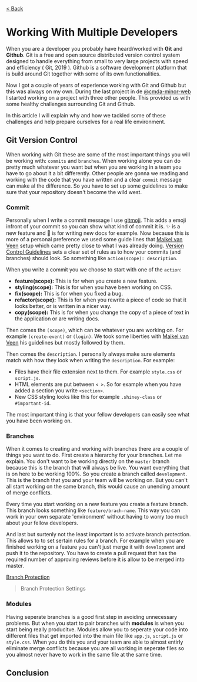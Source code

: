 [< Back](../README.md)

# Working With Multiple Developers
When you are a developer you probably have heard/worked with **Git** and **Github**. Git is a free and open source distributed version control system designed to handle everything from small to very large projects with speed and efficiency ( Git, 2019 ). Github is a software development platform that is build around Git together with some of its own functionalities. 

Now I got a couple of years of experience working with Git and Github but this was always on my own. During the last project in de [@cmda-minor-web](https://github.com/cmda-minor-web) I started working on a project with three other people. This provided us with some healthy challenges surrounding Git and Github. 

In this article I will explain why and how we tackled some of these challenges and help prepare ourselves for a real life environment.

## Git Version Control
When working with Git these are some of the most important things you will be working with: `commits` and `branches`. When working alone you can do pretty much whatever you want but when you are working in a team you have to go about it a bit differently. Other people are gonna we reading and working with the code that you have written and a clear `commit` message can make al the difference. So you have to set up some guidelines to make sure that your repository doesn't become the wild west.

### Commit
Personally when I write a commit message I use [gitmoji](https://gitmoji.carloscuesta.me/). This adds a emoji infront of your commit so you can show what kind of commit it is. ✨ is a new feature and 📝 is for writing new docs for example. Now because this is more of a personal preference we used some guide lines that [Maikel van Veen](https://github.com/Maikxx) setup which came pretty close to what I was already doing. [Version Control Guidelines](https://github.com/Maikxx/360-wallscope/blob/master/docs/guidelines/VERSION_CONTROL.md) sets a clear set of rules as to how your commits (and branches) should look. So something like `action(scope): description`.

When you write a commit you we choose to start with one of the `action`:

* **feature(scope):** This is for when you create a new feature.
* **styling(scope):** This is for when you have been working on CSS.
* **fix(scope):** This is for when you fixed a bug.
* **refactor(scope):** This is for when you rewrite a piece of code so that it looks better, or is written in a nicer way.
* **copy(scope):** This is for when you change the copy of a piece of text in the application or are writing docs.

Then comes the `(scope)`, which can be whatever you are working on. For example `(create-event)` or `(login)`. We took some liberties with [Maikel van Veen](https://github.com/Maikxx) his guidelines but mostly followed by them. 

Then comes the `description`. I personally always make sure elements match with how they look when writing the `description`. For example:

* Files have their file extension next to them. For example `style.css` or `script.js`.
* HTML elements are put between `< >`. So for example when you have added a section you write `<section>`.
* New CSS styling looks like this for example `.shiney-class` or `#important-id`.

The most important thing is that your fellow developers can easily see what you have been working on.

### Branches
When it comes to creating and working with branches there are a couple of things you want to do. First create a hierarchy for your branches. Let me explain. You don't want to be working directly on the `master` branch because this is the branch that will always be live. You want everything that is on here to be working 100%. So you create a branch called `development`. This is the branch that you and your team will be working on. But you can't all start working on the same branch, this would cause an unending amount of merge conflicts. 

Every time you start working on a new feature you create a feature branch. This branch looks something like `feature/brach-name`. This way you can work in your own separate 'environment' without having to worry too much about your fellow developers.

And last but surtenly not the least important is to activate branch protection. This allows to to set sertain rules for a branch. For example when you are finished working on a feature you can't just merge it with `development` and push it to the repository. You have to create a pull request that has the required number of approving reviews before it is allow to be merged into master.

[Branch Protection](https://i.imgur.com/ixlVbpz.png)
> Branch Protection Settings

### Modules
Having seperate branches is a good first step in avoiding unnecessary problems. But when you start to pair branches with **modules** is when you start being really producitve. Modules allow you to seperate your code into different files that get imported into the main file like `app.js`, `script.js` or `style.css`. When you do this you and your team are able to almost entirly eliminate merge conflicts because you are all working in seperate files so you almost never have to work in the same file at the same time. 

## Conclusion
